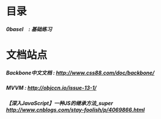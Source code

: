 # 目录
##### 0basel　: 基础练习

# 文档站点
##### Backbone中文文档 : http://www.css88.com/doc/backbone/
##### MVVM : http://objccn.io/issue-13-1/
##### 【深入JavaScript】一种JS的继承方法_super http://www.cnblogs.com/stay-foolish/p/4069866.html